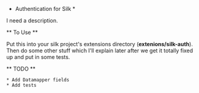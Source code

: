 * Authentication for Silk *

I need a description.

** To Use **

Put this into your silk project's extensions directory
(__extenions/silk-auth__). Then do some other stuff which I'll explain
later after we get it totally fixed up and put in some tests.

** TODO **

	* Add Datamapper fields
	* Add tests
